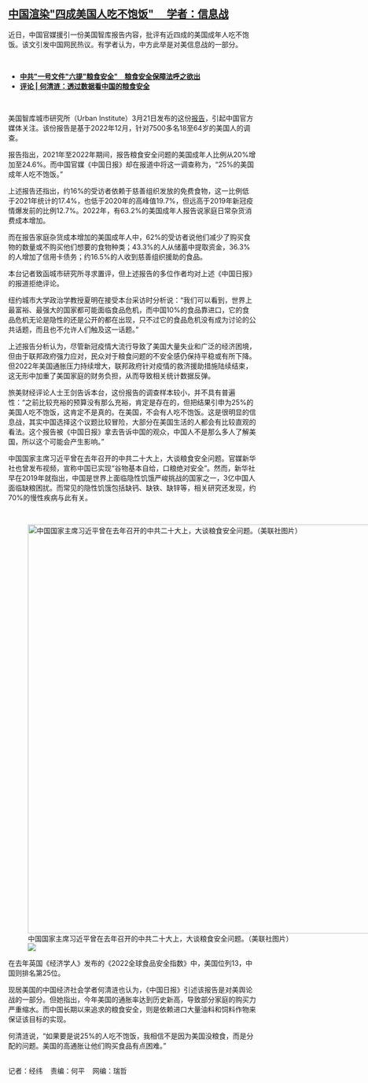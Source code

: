 <!--1680025860000-->
[中国渲染"四成美国人吃不饱饭" 　学者：信息战](https://www.rfa.org/mandarin/yataibaodao/junshiwaijiao/jw-03282023095006.html)
------

<p>近日，中国官媒援引一份美国智库报告内容，批评有近四成的美国成年人吃不饱饭。该文引发中国网民热议。有学者认为，中方此举是对美信息战的一部分。</p><p><span class="result-title"> </span></p><ul><li><a href="https://www.rfa.org/mandarin/yataibaodao/gt1-02142023011142.html"><strong>中共"一号文件"六提"粮食安全"　粮食安全保障法呼之欲出</strong></a></li><li><span style="font-weight: 400;"><span class="result-title"><strong><a href="https://www.rfa.org/mandarin/pinglun/heqinglian/heqinglian-08172020103246.html">评论 | 何清涟：透过数据看中国的粮食安全</a></strong></span></span></li></ul><p><span class="result-title"> </span></p><p>美国智库城市研究所（Urban Institute）3月21日发布的这份<a href="https://www.urban.org/sites/default/files/2023-03/Applying%20Equity%20Awareness%20In%20Data%20Privacy%20Methods_0.pdf">报告</a>，引起中国官方媒体关注。该份报告是基于2022年12月，针对7500多名18至64岁的美国人的调查。</p><p>报告指出，2021年至2022年期间，报告粮食安全问题的美国成年人比例从20%增加至24.6%。而中国官媒《中国日报》却在报道中将这一调查称为，“25%的美国成年人吃不饱饭。”</p><p>上述报告还指出，约16%的受访者依赖于慈善组织发放的免费食物，这一比例低于2021年统计的17.4%，也低于2020年的高峰值19.7%，但远高于2019年新冠疫情爆发前的比例12.7%。2022年，有63.2%的美国成年人报告说家庭日常杂货消费成本增加。</p><p>而在报告家庭杂货成本增加的美国成年人中，62%的受访者说他们减少了购买食物的数量或不购买他们想要的食物种类；43.3%的人从储蓄中提取资金，36.3%的人增加了信用卡债务；约16.5%的人收到慈善组织援助的食品。</p><p>本台记者致函城市研究所寻求置评，但上述报告的多位作者均对上述《中国日报》的报道拒绝评论。</p><p>纽约城市大学政治学教授夏明在接受本台采访时分析说：“我们可以看到，世界上最富裕、最强大的国家都可能面临食品危机，而中国10%的食品靠进口，它的食品危机无论是隐性的还是公开的都在出现，只不过它的食品危机没有成为讨论的公共话题，而且也不允许人们触及这一话题。”</p><p>上述报告分析认为，尽管新冠疫情大流行导致了美国大量失业和广泛的经济困境，但由于联邦政府强力应对，民众对于粮食问题的不安全感仍保持平稳或有所下降。但2022年美国通胀压力持续增大，联邦政府针对疫情的救济援助措施陆续结束，这无形中加重了美国家庭的财务负担，从而导致相关统计数据反弹。</p><p>旅美财经评论人士王剑告诉本台，这份报告的调查样本较小，并不具有普遍性：“之前比较充裕的预算没有那么充裕，肯定是存在的，但把结果引申为25%的美国人吃不饱饭，这肯定不是真的。在美国，不会有人吃不饱饭。这是很明显的信息战，其实中国选择这个议题比较冒险，大部分在美国生活的人都会有比较直观的看法。这个报告被《中国日报》拿去告诉中国的观众，中国人不是那么多人了解美国，所以这个可能会产生影响。”</p><p>中国国家主席习近平曾在去年召开的中共二十大上，大谈粮食安全问题。官媒新华社也曾发布视频，宣称中国已实现“谷物基本自给，口粮绝对安全”。然而，新华社早在2019年就指出，中国是世界上面临隐性饥饿严峻挑战的国家之一，3亿中国人面临缺粮困扰。而常见的隐性饥饿包括缺钙、缺铁、缺锌等，相关研究还发现，约70%的慢性疾病与此有关。</p><p><span class="result-title"> </span></p><p><figure class="image-richtext image-inline captioned" style="width:1248px;"><img alt="中国国家主席习近平曾在去年召开的中共二十大上，大谈粮食安全问题。（美联社图片）" height="832" src="https://www.rfa.org/mandarin/yataibaodao/junshiwaijiao/jw-03282023095006.html/image.jpeg/@@images/a04898be-c691-447e-a8ac-a6fe9682902d.jpeg" title="image.jpeg" width="1248"/><figcaption class="image-caption">中国国家主席习近平曾在去年召开的中共二十大上，大谈粮食安全问题。（美联社图片）</figcaption><small></small><div id="zoomattribute"><a data-caption="中国国家主席习近平曾在去年召开的中共二十大上，大谈粮食安全问题。（美联社图片）" data-fancybox="" href="https://www.rfa.org/mandarin/yataibaodao/junshiwaijiao/jw-03282023095006.html/image.jpeg" id="single_image" title="中国国家主席习近平曾在去年召开的中共二十大上，大谈粮食安全问题。（美联社图片）"><img src="/++plone++rfa-resources/img/icon-zoom.png"/></a></div></figure></p><p>在去年英国《经济学人》发布的《2022全球食品安全指数》中，美国位列13，中国则排名第25位。</p><p>现居美国的中国经济社会学者何清涟也认为，《中国日报》引述该报告是对美舆论战的一部分。但她指出，今年美国的通胀率达到历史新高，导致部分家庭的购买力严重缩水。而中国长期以来追求的粮食安全，则是依赖进口大量油料和饲料作物来保证该目标的实现。</p><p>何清涟说，“如果要是说25%的人吃不饱饭，我相信不是因为美国没粮食，而是分配的问题。美国的高通胀让他们购买食品有点困难。”</p><p><br/>记者：经纬    责编：何平    网编：瑞哲</p>
